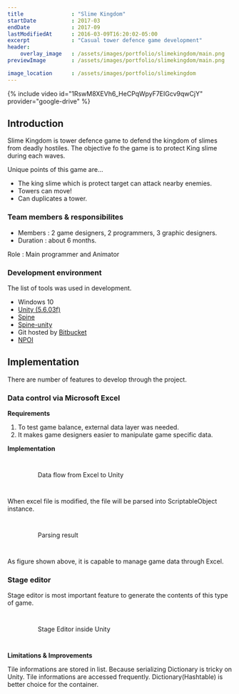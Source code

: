 ```yaml
---
title               : "Slime Kingdom"
startDate           : 2017-03 
endDate             : 2017-09
lastModifiedAt      : 2016-03-09T16:20:02-05:00
excerpt             : "Casual tower defence game development"
header:
    overlay_image   : /assets/images/portfolio/slimekingdom/main.png
previewImage        : /assets/images/portfolio/slimekingdom/main.png

image_location      : /assets/images/portfolio/slimekingdom
---
```


{% include video id="1RswM8XEVh6_HeCPqWpyF7EIGcv9qwCjY" provider="google-drive" %}

## Introduction

Slime Kingdom is tower defence game to defend the kingdom of slimes from deadly hostiles.
The objective fo the game is to protect King slime during each waves.

Unique points of this game are...

- The king slime which is protect target can attack nearby enemies.
- Towers can move!
- Can duplicates a tower.

### Team members & responsibilites

- Members : 2 game designers, 2 programmers, 3 graphic designers.
- Duration : about 6 months.

Role : Main programmer and Animator

### Development environment

The list of tools was used in development.

- Windows 10
- [Unity (5.6.03f)](https://unity.com)
- [Spine](http://esotericsoftware.com/)
- [Spine-unity](https://github.com/EsotericSoftware/spine-runtimes/tree/3.7/spine-unity)
- Git hosted by [Bitbucket](https://bitbucket.org)
- [NPOI](https://archive.codeplex.com/?p=npoi)

## Implementation

There are number of features to develop through the project.

### Data control via Microsoft Excel

**Requirements**

1. To test game balance, external data layer was needed.
2. It makes game designers easier to manipulate game specific data.

**Implementation**

<figure class="align-center" style = "padding: 2em 2em;">
  <img src="{{ site.url }}{{ page.image_location }}/excel-flowchart.png" alt="">
  <figcaption>Data flow from Excel to Unity</figcaption>
</figure> 

When excel file is modified, the file will be parsed into ScriptableObject instance.

<figure class="align-center" style = "padding: 2em 2em;">
  <img src="{{ site.url }}{{ page.image_location }}/excel-parsing.png" alt="">
  <figcaption>Parsing result</figcaption>
</figure> 

As figure shown above, it is capable to manage game data through Excel.

### Stage editor

Stage editor is most important feature to generate the contents of this type of game.

<figure class="align-center" style = "padding: 2em 2em;">
  <img src="{{ site.url }}{{ page.image_location }}/editor.png" alt="">
  <figcaption>Stage Editor inside Unity</figcaption>
</figure> 

**Limitations & Improvements**

Tile informations are stored in list. Because serializing Dictionary is tricky on Unity.
Tile informations are accessed frequently. Dictionary(Hashtable) is better choice for the container.